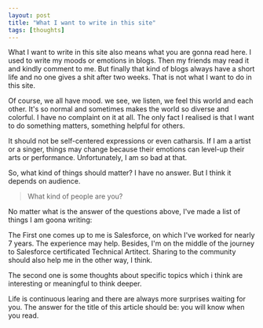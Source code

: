 ```yaml
---
layout: post
title: "What I want to write in this site"
tags: [thoughts]
---
```

What I want to write in this site also means what you are gonna read here. I used to write my moods or emotions in blogs. Then my friends may read it and kindly comment to me. But finally that kind of blogs always have a short life and no one gives a shit after two weeks. That is not what I want to do in this site.<!--more-->

Of course, we all have mood. we see, we listen, we feel this world and each other. It's so normal and sometimes makes the world so diverse and colorful. I have no complaint on it at all. The only fact I realised is that I want to do something matters, something helpful for others.

It should not be self-centered expressions or even catharsis. If I am a artist or a singer, things may change because their emotions can level-up their arts or performance. Unfortunately, I am so bad at that.

So, what kind of things should matter? I have no answer. But I think it depends on audience. 

> What kind of people are you?

No matter what is the answer of the questions above, I've made a list of things I am goona writing:

The First one comes up to me is Salesforce, on which I've worked for nearly 7 years. The experience may help. Besides, I'm on the middle of the journey to Salesforce certificated Technical Artitect. Sharing to the community should also help me in the other way, I think.

The second one is some thoughts about specific topics which i think are interesting or meaningful to think deeper.

Life is continuous learing and there are always more surprises waiting for you. The answer for the title of this article should be: you will know when you read.